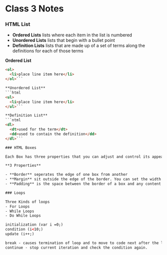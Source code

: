 # Class 3 Notes

### HTML List

- **Ordered Lists** lists where each item in the list is numbered
- **Unordered Lists** lists that begin with a bullet point
- **Definition Lists** lists that are made up of a set of terms along the definitions for each of those terms

**Ordered List**

```html
<ol>
  <li>place line item here</li>
</ol>```

**Unordered List**
```html
<ul>
  <li>place line item here</li>
</ul>```

**Definition List**
```ntml
<dl>
  <dt>used for the term</dt>
  <dd>used to contain the definition</dd>
</dl>```

### HTML Boxes

Each Box has three properties that you can adjust and control its appearance.

**3 Properties**

- **Border** seperates the edge of one box from another
- **Margin** sit outside the edge of the border. You can set the width of a margin to create a gap between the borders of two adjacent boxes.
- **Padding** is the space between the border of a box and any content contained within it. Adding padding can increase the readability of its contents.

### Loops

Three Kinds of loops
- For Loops 
- While Loops
- Do While Loops

initialization (var i =0;)
condition (i<10;)
update (i++;)

break - causes termination of loop and to move to code next after the loop statement.
continue - stop current iteration and check the condition again.